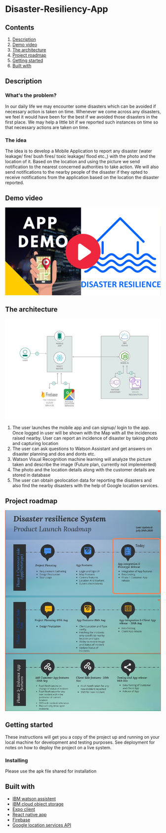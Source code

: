 # Disaster-Resiliency-App


## Contents

1. [Description](#description)
1. [Demo video](#demo-video)
1. [The architecture](#the-architecture)
1. [Project roadmap](#project-roadmap)
1. [Getting started](#getting-started)
1. [Built with](#built-with)


## Description

### What's the problem?

In our daily life we may encounter some disasters which can be avoided if necessary action is taken on time. Whenever we come across any disasters, we feel it would have been for the best if we avoided those disasters in the first place. We may help a little bit if we reported such instances on time so that necessary actions are taken on time. 


### The idea

The idea is to develop a Mobile Application to report any disaster (water leakage/ fire/ bush fires/ toxic leakage/ flood etc.,) with the photo and the location of it. Based on the location and using the picture we send notification to the nearest concerned authorities to take action. We will also send notifications to the nearby people of the disaster if they opted to receive notifications from the application based on the location the disaster reported.

## Demo video

[![Watch the video](thumbnail.png)](https://youtu.be/JHHMi5B9b7M)

## The architecture

![Video transcription/translation app](architecture.png)

1.	The user launches the mobile app and can signup/ login to the app. Once logged in user will be shown with the Map with all the incidences raised nearby. User can report an incidence of disaster by taking photo and capturing location
2.	The user can ask questions to Watson Assistant and get answers on disaster planning and dos and donts etc.
3.	Watson Visual Recognition machine learning will analyze the picture taken and describe the image (Future plan, currently not implemented) 
4.	The photo and the location details along with the customer details are stored in database
5.	The user can obtain geolocation data for reporting the disasters and also find the nearby disasters with the help of Google location services.


## Project roadmap

![Roadmap](Roadmap.jpeg)

## Getting started

These instructions will get you a copy of the project up and running on your local machine for development and testing purposes. See deployment for notes on how to deploy the project on a live system.

### Installing
Please use the apk file shared for installation

## Built with

* [IBM watson assistent](https://cloud.ibm.com/catalog/services/watson-assistant)
* [IBM cloud object storage](https://cloud.ibm.com/docs/cloud-object-storage?topic=cloud-object-storage-getting-started-cloud-object-storage) 
* [Expo client](https://expo.io/learn) 
* [React native app](https://reactnative.dev/docs/getting-started)
* [Firebase](https://firebase.google.com/docs)
* [Google location services API](https://developers.google.com/maps/documentation/geolocation/overview)